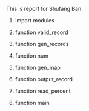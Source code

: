 This is report for Shufang Ban.

1. import modules


2. function valid_record



3. function gen_records




4. function num



5. function gen_map




6. function output_record



7. function read_percent



8. function main


